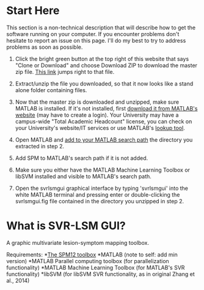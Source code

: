 # Start Here
This section is a non-technical description that will describe how to get the software running on your computer. If you encounter problems don't hesitate to report an issue on this page. I'll do my best to try to address problems as soon as possible.

1. Click the bright green button at the top right of this website that says "Clone or Download" and choose Download ZIP to download the master zip file. [This link](https://github.com/atdemarco/svrlsmgui/archive/master.zip) jumps right to that file.

2. Extract/unzip the file you downloaded, so that it now looks like a stand alone folder containing files.

3. Now that the master zip is downloaded and unzipped, make sure MATLAB is installed. If it's not installed, first [download it from MATLAB's website](https://www.mathworks.com/login?uri=https%3A%2F%2Fwww.mathworks.com%2Fdownloads%2Flatest_release) (may have to create a login). Your University may have a campus-wide "Total Academic Headcount" license, you can check on your University's website/IT services or use  MATLAB's [lookup tool](https://www.mathworks.com/academia/tah-support-program/eligibility/index.html).

4. Open MATLAB and [add to your MATLAB search path](https://www.mathworks.com/help/matlab/ref/addpath.html) the directory you extracted in step 2.

5. Add SPM to MATLAB's search path if it is not added.

6. Make sure you either have the MATLAB Machine Learning Toolbox or libSVM installed and visible to MATLAB's search path.

7. Open the svrlsmgui graphical interface by typing 'svrlsmgui' into the white MATLAB terminal and pressing enter or double-clicking the svrlsmgui.fig file contained in the directory you unzipped in step 2.

# What is SVR-LSM GUI?
A graphic multivariate lesion-symptom mapping toolbox.

Requirements:
*[The SPM12 toolbox](http://www.fil.ion.ucl.ac.uk/spm/software/spm12/)
*MATLAB (note to self: add min version)
*MATLAB Parallel computing toolbox (for parallelization functionality)
*MATLAB Machine Learning Toolbox (for MATLAB's SVR functionality)
*libSVM (for libSVM SVR functionality, as in original Zhang et al., 2014)
